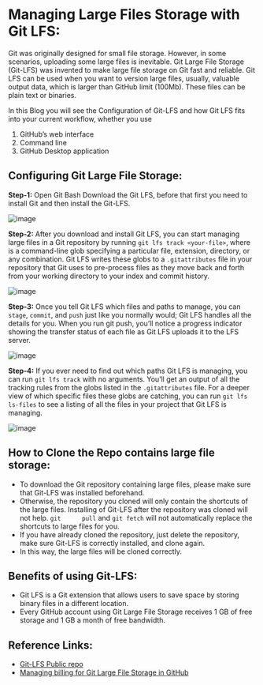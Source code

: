 # Managing Large Files Storage with Git LFS:

Git was originally designed for small file storage. However, in some scenarios, uploading some large files is inevitable. Git Large File Storage (Git-LFS) was invented to make large file storage on Git fast and reliable. Git LFS can be used when you want to version large files, usually, valuable output data, which is larger than GitHub limit (100Mb). These files can be plain text or binaries. 

In this Blog you will see the Configuration of Git-LFS and how Git LFS fits into your current workflow, whether you use 
1.	GitHub’s web interface
2.	Command line
3.	GitHub Desktop application
## Configuring Git Large File Storage:
**Step-1:** Open Git Bash Download the Git LFS, before that first you need to install Git and then install the Git-LFS.
   
   ![image](https://user-images.githubusercontent.com/95218310/201887121-43ed2c41-6759-4b96-acb6-207f2f647e30.png)

**Step-2:** After you download and install Git LFS, you can start managing large files in a Git repository by running `git lfs track <your-file>`, where <your-file> is a command-line glob specifying a particular file, extension, directory, or any combination. Git LFS writes these globs to a `.gitattributes` file in your repository that Git uses to pre-process files as they move back and forth from your working directory to your index and commit history.
   
   ![image](https://user-images.githubusercontent.com/95218310/201887255-2c3446ee-9943-48f2-bdf8-2ab86a1c8800.png)

**Step-3:** Once you tell Git LFS which files and paths to manage, you can `stage`, `commit`, and `push` just like you normally would; Git LFS handles all the details for you. When you run git push, you’ll notice a progress indicator showing the transfer status of each file as Git LFS uploads it to the LFS server.
   
   ![image](https://user-images.githubusercontent.com/95218310/201887341-d83f0a3f-b6cc-4218-b64a-d0509dc2492b.png)

**Step-4:** If you ever need to find out which paths Git LFS is managing, you can run `git lfs track` with no arguments. You’ll get an output of all the tracking rules from the globs listed in the `.gitattributes` file. For a deeper view of which specific files these globs are catching, you can run `git lfs ls-files` to see a listing of all the files in your project that Git LFS is managing.
  
   ![image](https://user-images.githubusercontent.com/95218310/201887393-f8850ded-4537-4d6e-95cc-861b65ca20af.png)
   

## How to Clone the Repo contains large file storage: 
-	To download the Git repository containing large files, please make sure that Git-LFS was installed beforehand. 
-	Otherwise, the repository you cloned will only contain the shortcuts of the large files. Installing of Git-LFS after the repository was cloned will not help. `git      pull` and `git fetch` will not automatically replace the shortcuts to large files for you. 
-	If you have already cloned the repository, just delete the repository, make sure Git-LFS is correctly installed, and clone again. 
-	In this way, the large files will be cloned correctly.

## Benefits of using Git-LFS:
-	Git LFS is a Git extension that allows users to save space by storing binary files in a different location.
-	Every GitHub account using Git Large File Storage receives 1 GB of free storage and 1 GB a month of free bandwidth.

## Reference Links:
-	[Git-LFS Public repo](https://github.com/git-lfs/git-lfs/wiki/Tutorial#create-a-new-repo)
-	[Managing billing for Git Large File Storage in GitHub](https://docs.github.com/en/billing/managing-billing-for-git-large-file-storage)
